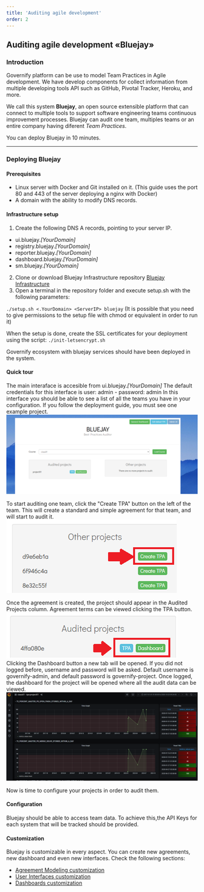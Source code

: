 ```yaml
---
title: 'Auditing agile development'
order: 2
---
```

## Auditing agile development «Bluejay» 
### Introduction
Governify platform can be use to model Team Practices in Agile development. We have develop components for collect information from multiple developing tools API such as GitHub, Pivotal Tracker, Heroku, and more.

We call this system **Bluejay**, an open source extensible platform that can connect to multiple tools to support software engineering teams continuous improvement processes.
Bluejay can audit one team, multiples teams or an entire company having diferent *Team Practices*.

You can deploy Bluejay in 10 minutes.


___
### Deploying Bluejay
#### Prerequisites
- Linux server with Docker and Git installed on it. (This guide uses the port 80 and 443 of the server deploying a nginx with Docker)
- A domain with the ability to modify DNS records.
#### Infrastructure setup
1. Create the following DNS A records, pointing to your server IP.
- ui.bluejay.*[YourDomain]*
- registry.bluejay.*[YourDomain]*
- reporter.bluejay.*[YourDomain]*
- dashboard.bluejay.*[YourDomain]*
- sm.bluejay.*[YourDomain]*
2. Clone or download Bluejay Infrastructure repository [Bluejay Infrastructure](https://github.com/governify/governify-project-bluejay-infrastructure)
3. Open a terminal in the repository folder and execute setup.sh with the following parameters:

 `./setup.sh <.YourDomain> <ServerIP> bluejay`
 (It is possible that you need to give permissions to the setup file with chmod or equivalent in order to run it)

 When the setup is done, create the SSL certificates for your deployment using the script:
  `./init-letsencrypt.sh`

Governify ecosystem with bluejay services should have been deployed in the system. 

#### Quick tour
The main interaface is accesible from ui.bluejay.*[YourDomain]*
The default credentials for this interface is user: admin - password: admin
In this interface you should be able to see a list of all the teams you have in your configuration. If you follow the deployment guide, you must see one example project.
![Projects list interface of Governify](../images/auditing_agile/ui-interface.PNG)

To start auditing one team, click the "Create TPA" button on the left of the team. This will create a standard and simple agreement for that team, and will start to audit it.
![Create TPA Button](../images/auditing_agile/create_tpa.png)

Once the agreement is created, the project should appear in the Audited Projects column.
Agreement terms can be viewed clicking the TPA button.
![Create TPA Button](../images/auditing_agile/audited_buttons.png)
Clicking the Dashboard button a new tab will be opened. If you did not logged before, username and password will be asked.
Default username is governify-admin, and default password is governify-project.
Once logged, the dashboard for the project will be opened where all the audit data can be viewed.
![Dashboard of the example project](../images/auditing_agile/dashboard.png)

Now is time to configure your projects in order to audit them.

#### Configuration
Bluejay should be able to access team data. To achieve this,the API Keys for each system that will be tracked should be provided.


#### Customization
Bluejay is customizable in every aspect. You can create new agreements, new dashboard and even new interfaces. Check the following sections:
- [Agreement Modeling customization](/customization/agreement_modeling)
- [User Interfaces customization](/customization/user_interfaces)
- [Dashboards customization](/customization/dashboards)